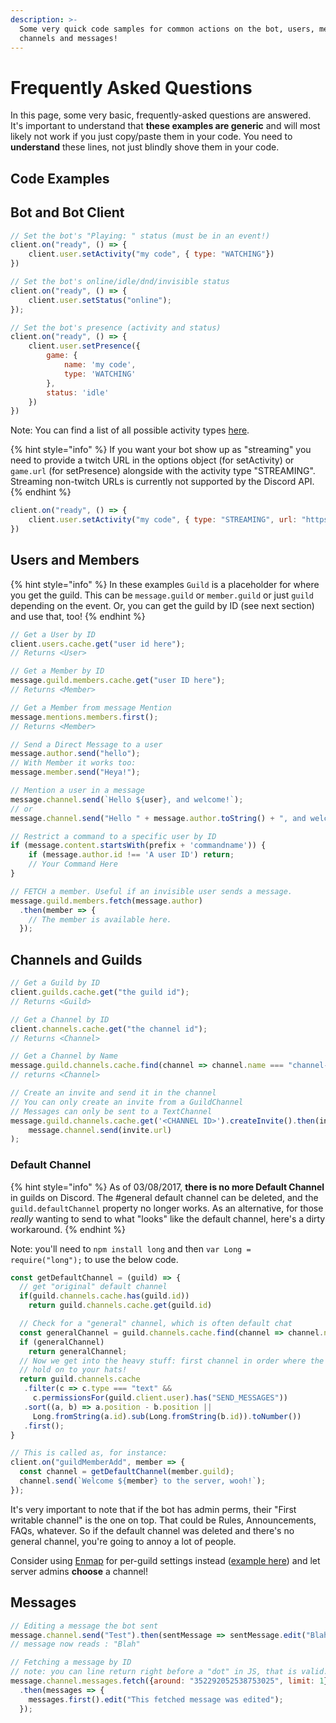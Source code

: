 ```yaml
---
description: >-
  Some very quick code samples for common actions on the bot, users, members,
  channels and messages!
---
```


# Frequently Asked Questions

In this page, some very basic, frequently-asked questions are answered. It's important to understand that **these examples are generic** and will most likely not work if you just copy/paste them in your code. You need to **understand** these lines, not just blindly shove them in your code.

## Code Examples

## Bot and Bot Client

```javascript
// Set the bot's "Playing: " status (must be in an event!)
client.on("ready", () => {
    client.user.setActivity("my code", { type: "WATCHING"})
})
```

```javascript
// Set the bot's online/idle/dnd/invisible status
client.on("ready", () => {
    client.user.setStatus("online");
});
```

```javascript
// Set the bot's presence (activity and status)
client.on("ready", () => {
    client.user.setPresence({
        game: { 
            name: 'my code',
            type: 'WATCHING'
        },
        status: 'idle'
    })
})
```

Note: You can find a list of all possible activity types [here](https://discord.js.org/#/docs/main/stable/typedef/ActivityType).

{% hint style="info" %}
If you want your bot show up as "streaming" you need to provide a twitch URL in the options object \(for setActivity\) or `game.url` \(for setPresence\) alongside with the activity type "STREAMING". Streaming non-twitch URLs is currently not supported by the Discord API.
{% endhint %}

```javascript
client.on("ready", () => {
    client.user.setActivity("my code", { type: "STREAMING", url: "https://www.twitch.tv/something" })
})
```

## Users and Members

{% hint style="info" %}
In these examples `Guild` is a placeholder for where you get the guild. This can be `message.guild` or `member.guild` or just `guild` depending on the event. Or, you can get the guild by ID \(see next section\) and use that, too!
{% endhint %}

```javascript
// Get a User by ID
client.users.cache.get("user id here");
// Returns <User>
```

```javascript
// Get a Member by ID
message.guild.members.cache.get("user ID here");
// Returns <Member>
```

```javascript
// Get a Member from message Mention
message.mentions.members.first();
// Returns <Member>
```

```javascript
// Send a Direct Message to a user
message.author.send("hello");
// With Member it works too:
message.member.send("Heya!");
```

```javascript
// Mention a user in a message
message.channel.send(`Hello ${user}, and welcome!`);
// or
message.channel.send("Hello " + message.author.toString() + ", and welcome!");
```

```javascript
// Restrict a command to a specific user by ID
if (message.content.startsWith(prefix + 'commandname')) {
    if (message.author.id !== 'A user ID') return;
    // Your Command Here
}
```

```javascript
// FETCH a member. Useful if an invisible user sends a message.
message.guild.members.fetch(message.author)
  .then(member => {
    // The member is available here.
  });
```

## Channels and Guilds

```javascript
// Get a Guild by ID
client.guilds.cache.get("the guild id");
// Returns <Guild>
```

```javascript
// Get a Channel by ID
client.channels.cache.get("the channel id");
// Returns <Channel>
```

```javascript
// Get a Channel by Name
message.guild.channels.cache.find(channel => channel.name === "channel-name");
// returns <Channel>
```

```javascript
// Create an invite and send it in the channel
// You can only create an invite from a GuildChannel
// Messages can only be sent to a TextChannel
message.guild.channels.cache.get('<CHANNEL ID>').createInvite().then(invite =>
    message.channel.send(invite.url)
);
```

### Default Channel

{% hint style="info" %}
As of 03/08/2017, **there is no more Default Channel** in guilds on Discord. The \#general default channel can be deleted, and the `guild.defaultChannel` property no longer works. As an alternative, for those _really_ wanting to send to what "looks" like the default channel, here's a dirty workaround.
{% endhint %}

Note: you'll need to `npm install long` and then `var Long = require("long");` to use the below code.

```javascript
const getDefaultChannel = (guild) => {
  // get "original" default channel
  if(guild.channels.cache.has(guild.id))
    return guild.channels.cache.get(guild.id)

  // Check for a "general" channel, which is often default chat
  const generalChannel = guild.channels.cache.find(channel => channel.name === "general");
  if (generalChannel)
    return generalChannel;
  // Now we get into the heavy stuff: first channel in order where the bot can speak
  // hold on to your hats!
  return guild.channels.cache
   .filter(c => c.type === "text" &&
     c.permissionsFor(guild.client.user).has("SEND_MESSAGES"))
   .sort((a, b) => a.position - b.position ||
     Long.fromString(a.id).sub(Long.fromString(b.id)).toNumber())
   .first();
}

// This is called as, for instance:
client.on("guildMemberAdd", member => {
  const channel = getDefaultChannel(member.guild);
  channel.send(`Welcome ${member} to the server, wooh!`);
});
```

It's very important to note that if the bot has admin perms, their "First writable channel" is the one on top. That could be Rules, Announcements, FAQs, whatever. So if the default channel was deleted and there's no general channel, you're going to annoy a lot of people.

Consider using [Enmap](https://npmjs.com/package/enmap) for per-guild settings instead \([example here](https://gist.github.com/eslachance/5c539ccebde9fa76340fb5d54889aa22)\) and let server admins **choose** a channel!

## Messages

```javascript
// Editing a message the bot sent
message.channel.send("Test").then(sentMessage => sentMessage.edit("Blah"));
// message now reads : "Blah"
```

```javascript
// Fetching a message by ID
// note: you can line return right before a "dot" in JS, that is valid.
message.channel.messages.fetch({around: "352292052538753025", limit: 1})
  .then(messages => {
    messages.first().edit("This fetched message was edited");
  });
```

